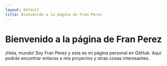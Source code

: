 ```yaml
---
layout: default
title: Bienvenido a la página de Fran Perez
---
```


# Bienvenido a la página de Fran Perez

¡Hola, mundo! Soy Fran Perez y esta es mi página personal en GitHub. Aquí podrás encontrar enlaces a mis proyectos y otras cosas interesantes.
